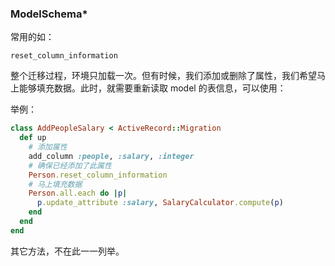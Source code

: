 ### ModelSchema*

常用的如：

```
reset_column_information
```

整个迁移过程，环境只加载一次。但有时候，我们添加或删除了属性，我们希望马上能够填充数据。此时，就需要重新读取 model 的表信息，可以使用：

举例：

```ruby
class AddPeopleSalary < ActiveRecord::Migration
  def up
    # 添加属性
    add_column :people, :salary, :integer
    # 确保已经添加了此属性
    Person.reset_column_information
    # 马上填充数据
    Person.all.each do |p|
      p.update_attribute :salary, SalaryCalculator.compute(p)
    end
  end
end
```

其它方法，不在此一一列举。
